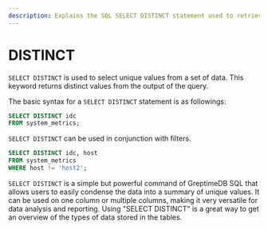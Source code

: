 ```yaml
---
description: Explains the SQL SELECT DISTINCT statement used to retrieve unique values from a dataset, with examples of using DISTINCT with and without filters.
---
```


# DISTINCT

`SELECT DISTINCT` is used to select unique values from a set of data. This keyword returns distinct values
from the output of the query.

The basic syntax for a `SELECT DISTINCT` statement is as followings:

```sql
SELECT DISTINCT idc
FROM system_metrics;
```

`SELECT DISTINCT` can be used in conjunction with filters.

```sql
SELECT DISTINCT idc, host
FROM system_metrics
WHERE host != 'host2';
```

`SELECT DISTINCT` is a simple but powerful command of GreptimeDB SQL that allows users to easily condense the data into a summary of unique values. It can be used on one column or multiple columns, making it very versatile for data analysis and reporting. Using "SELECT DISTINCT" is a great way to get an overview of the types of data stored in the tables.
